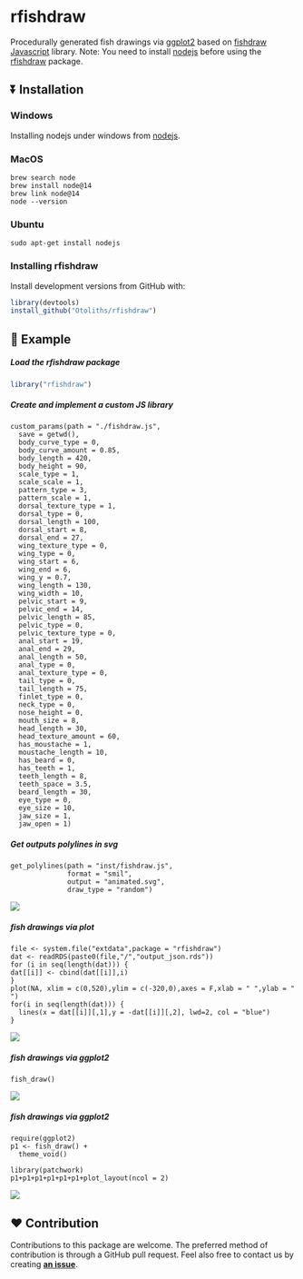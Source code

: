 # rfishdraw
Procedurally generated fish drawings via [ggplot2](https://github.com/tidyverse/ggplot2) based on [fishdraw Javascript](https://github.com/LingDong-/fishdraw) library. Note: You need to install [nodejs](https://nodejs.org/en/) before using the [rfishdraw](https://github.com/Otoliths/rfishdraw) package.


## :arrow_double_down: Installation

### Windows

Installing nodejs under windows from [nodejs](https://nodejs.org/en/). 

### MacOS

```
brew search node 
brew install node@14
brew link node@14
node --version
```

### Ubuntu

```
sudo apt-get install nodejs
```

### Installing rfishdraw

Install development versions from GitHub with:
```r
library(devtools)
install_github("Otoliths/rfishdraw")
```
## :beginner: Example

##### Load the **rfishdraw** package
```r
library("rfishdraw")
```

##### Create and implement a custom JS library
```
custom_params(path = "./fishdraw.js",
  save = getwd(),
  body_curve_type = 0,
  body_curve_amount = 0.85,
  body_length = 420,
  body_height = 90,
  scale_type = 1,
  scale_scale = 1,
  pattern_type = 3,
  pattern_scale = 1,
  dorsal_texture_type = 1,
  dorsal_type = 0,
  dorsal_length = 100,
  dorsal_start = 8,
  dorsal_end = 27,
  wing_texture_type = 0,
  wing_type = 0,
  wing_start = 6,
  wing_end = 6,
  wing_y = 0.7,
  wing_length = 130,
  wing_width = 10,
  pelvic_start = 9,
  pelvic_end = 14,
  pelvic_length = 85,
  pelvic_type = 0,
  pelvic_texture_type = 0,
  anal_start = 19,
  anal_end = 29,
  anal_length = 50,
  anal_type = 0,
  anal_texture_type = 0,
  tail_type = 0,
  tail_length = 75,
  finlet_type = 0,
  neck_type = 0,
  nose_height = 0,
  mouth_size = 8,
  head_length = 30,
  head_texture_amount = 60,
  has_moustache = 1,
  moustache_length = 10,
  has_beard = 0,
  has_teeth = 1,
  teeth_length = 8,
  teeth_space = 3.5,
  beard_length = 30,
  eye_type = 0,
  eye_size = 10,
  jaw_size = 1,
  jaw_open = 1)
```


##### Get outputs polylines in svg
```
get_polylines(path = "inst/fishdraw.js",
              format = "smil",
              output = "animated.svg",
              draw_type = "random")
```
![](inst/animated.svg)

##### fish drawings via plot
```
file <- system.file("extdata",package = "rfishdraw")
dat <- readRDS(paste0(file,"/","output_json.rds"))
for (i in seq(length(dat))) {
dat[[i]] <- cbind(dat[[i]],i)
}
plot(NA, xlim = c(0,520),ylim = c(-320,0),axes = F,xlab = " ",ylab = " ")
for(i in seq(length(dat))) {
  lines(x = dat[[i]][,1],y = -dat[[i]][,2], lwd=2, col = "blue")
}
```
![](inst/plot.png)

##### fish drawings via ggplot2
```
fish_draw()

```
![](inst/single.png)

##### fish drawings via ggplot2
```
require(ggplot2)
p1 <- fish_draw() +
  theme_void()

library(patchwork)
p1+p1+p1+p1+p1+p1+plot_layout(ncol = 2)

```
![](inst/mult.png)


## :heart: Contribution

Contributions to this package are welcome. 
The preferred method of contribution is through a GitHub pull request. 
Feel also free to contact us by creating [**an issue**](https://github.com/Otoliths/rfishdraw/issues).
